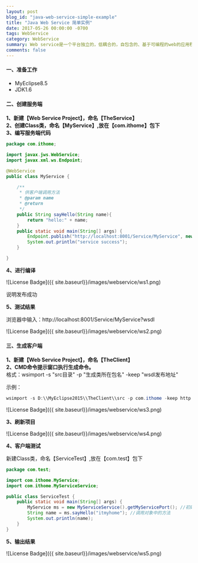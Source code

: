```yaml
---
layout: post
blog_id: "java-web-service-simple-example"
title: "Java Web Service 简单实例"
date: 2017-05-26 00:00:00 -0700
tags: WebService
category: WebService
summary: Web service是一个平台独立的，低耦合的，自包含的、基于可编程的web的应用程序
comments: false
---
```


#### 一、准备工作

+ MyEclipse8.5
+ JDK1.6

#### 二、创建服务端

**1、新建【Web Service Project】，命名【TheService】** <br>
**2、创建Class类，命名【MyService】,放在【com.ithome】包下** <br>
**3、编写服务端代码**

```java
package com.ithome;

import javax.jws.WebService;
import javax.xml.ws.Endpoint;

@WebService
public class MyService {

	/**
	 * 供客户端调用方法
	 * @param name
	 * @return
	 */
	public String sayHello(String name){ 
		return "hello:" + name;
	}
	public static void main(String[] args) {
		Endpoint.publish("http://localhost:8001/Service/MyService", new MyService());
		System.out.println("service success");
	}

}
```

**4、进行编译**

![License Badge]({{ site.baseurl}}/images/webservice/ws1.png)

说明发布成功

**5、测试结果**

浏览器中输入：http://localhost:8001/Service/MyService?wsdl

![License Badge]({{ site.baseurl}}/images/webservice/ws2.png)

#### 三、生成客户端

**1、新建【Web Service Project】，命名【TheClient】** <br>
**2、CMD命令提示窗口执行生成命令。** <br>
格式：wsimport -s "src目录" -p "生成类所在包名" -keep "wsdl发布地址"

示例：

```java
wsimport -s D:\\MyEclipse2015\\TheClient\\src -p com.ithome -keep http://localhost:8001/Service/MyService?wsdl
```

![License Badge]({{ site.baseurl}}/images/webservice/ws3.png)

**3、刷新项目**

![License Badge]({{ site.baseurl}}/images/webservice/ws4.png)

**4、客户端测试**

新建Class类，命名【ServiceTest】,放在【com.test】包下

```java
package com.test;

import com.ithome.MyService;
import com.ithome.MyServiceService;

public class ServiceTest {
	public static void main(String[] args) {
		MyService ms = new MyServiceService().getMyServicePort(); //初始化对象
		String name = ms.sayHello("itmyhome"); //调用对象中的方法
		System.out.println(name);
	}
}
```

**5、输出结果**

![License Badge]({{ site.baseurl}}/images/webservice/ws5.png)